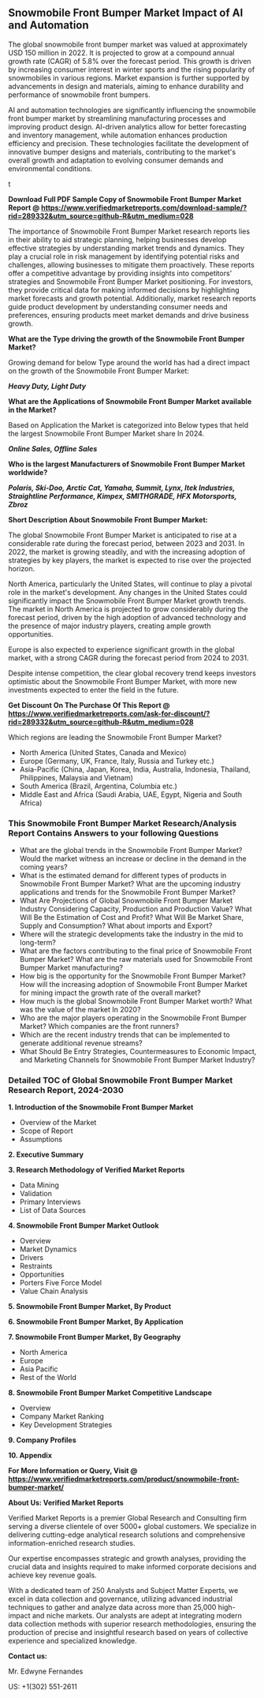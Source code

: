 <h2>Snowmobile Front Bumper Market Impact of AI and Automation</h2><p>The global snowmobile front bumper market was valued at approximately USD 150 million in 2022. It is projected to grow at a compound annual growth rate (CAGR) of 5.8% over the forecast period. This growth is driven by increasing consumer interest in winter sports and the rising popularity of snowmobiles in various regions. Market expansion is further supported by advancements in design and materials, aiming to enhance durability and performance of snowmobile front bumpers.</p><p>AI and automation technologies are significantly influencing the snowmobile front bumper market by streamlining manufacturing processes and improving product design. AI-driven analytics allow for better forecasting and inventory management, while automation enhances production efficiency and precision. These technologies facilitate the development of innovative bumper designs and materials, contributing to the market's overall growth and adaptation to evolving consumer demands and environmental conditions.</p>t</p><p id="" class=""><strong>Download Full PDF Sample Copy of Snowmobile Front Bumper Market Report @ <a href="https://www.verifiedmarketreports.com/download-sample/?rid=289332&utm_source=github-R&utm_medium=028" target="_blank">https://www.verifiedmarketreports.com/download-sample/?rid=289332&utm_source=github-R&utm_medium=028</a></strong></p><p>The importance of&nbsp;Snowmobile Front Bumper Market research reports lies in their ability to aid strategic planning, helping businesses develop effective strategies by understanding market trends and dynamics. They play a crucial role in risk management by identifying potential risks and challenges, allowing businesses to mitigate them proactively. These reports offer a competitive advantage by providing insights into competitors' strategies and Snowmobile Front Bumper Market positioning. For investors, they provide critical data for making informed decisions by highlighting market forecasts and growth potential. Additionally, market research reports guide product development by understanding consumer needs and preferences, ensuring products meet market demands and drive business growth.</p><p><strong>What are the&nbsp;Type driving the growth of the Snowmobile Front Bumper Market?</strong></p><p id="" class="">Growing demand for below Type around the world has had a direct impact on the growth of the Snowmobile Front Bumper Market:</p><em><strong>Heavy Duty, Light Duty</strong></em></p><strong>What are the&nbsp;Applications&nbsp;of Snowmobile Front Bumper Market available in the Market?</strong></p><p id="" class="">Based on Application the Market is categorized into Below types that held the largest Snowmobile Front Bumper Market share In 2024.</p><em><strong>Online Sales, Offline Sales</strong></em></p><strong>Who is the largest Manufacturers of Snowmobile Front Bumper Market worldwide?</strong></p><p><em><strong>Polaris, Ski-Doo, Arctic Cat, Yamaha, Summit, Lynx, Itek Industries, Straightline Performance, Kimpex, SMITHGRADE, HFX Motorsports, Zbroz</strong></em></p><p id="" class=""><strong>Short Description About Snowmobile Front Bumper Market:</strong></p><p>The global Snowmobile Front Bumper Market is anticipated to rise at a considerable rate during the forecast period, between 2023 and 2031. In 2022, the market is growing steadily, and with the increasing adoption of strategies by key players, the market is expected to rise over the projected horizon.</p><p>North America, particularly the United States, will continue to play a pivotal role in the market's development. Any changes in the United States could significantly impact the Snowmobile Front Bumper Market growth trends. The market in North America is projected to grow considerably during the forecast period, driven by the high adoption of advanced technology and the presence of major industry players, creating ample growth opportunities.</p><p>Europe is also expected to experience significant growth in the global market, with a strong CAGR during the forecast period from 2024 to 2031.</p><p>Despite intense competition, the clear global recovery trend keeps investors optimistic about the Snowmobile Front Bumper Market, with more new investments expected to enter the field in the future.</p><p id="" class=""><strong>Get Discount On The Purchase Of This Report @ <a href="https://www.verifiedmarketreports.com/ask-for-discount/?rid=289332&utm_source=github-R&utm_medium=028" target="_blank">https://www.verifiedmarketreports.com/ask-for-discount/?rid=289332&utm_source=github-R&utm_medium=028</a></strong></p>Which regions are leading the Snowmobile Front Bumper Market?</p><ul><li>North America (United States, Canada and Mexico)</li><li>Europe (Germany, UK, France, Italy, Russia and Turkey etc.)</li><li>Asia-Pacific (China, Japan, Korea, India, Australia, Indonesia, Thailand, Philippines, Malaysia and Vietnam)</li><li>South America (Brazil, Argentina, Columbia etc.)</li><li>Middle East and Africa (Saudi Arabia, UAE, Egypt, Nigeria and South Africa)</li></ul><h3 id="" class="">This Snowmobile Front Bumper Market Research/Analysis Report Contains Answers to your following Questions</h3><ul><li>What are the global trends in the Snowmobile Front Bumper Market? Would the market witness an increase or decline in the demand in the coming years?</li><li>What is the estimated demand for different types of products in Snowmobile Front Bumper Market? What are the upcoming industry applications and trends for the Snowmobile Front Bumper Market?</li><li>What Are Projections of Global Snowmobile Front Bumper Market Industry Considering Capacity, Production and Production Value? What Will Be the Estimation of Cost and Profit? What Will Be Market Share, Supply and Consumption? What about imports and Export?</li><li>Where will the strategic developments take the industry in the mid to long-term?</li><li>What are the factors contributing to the final price of Snowmobile Front Bumper Market? What are the raw materials used for Snowmobile Front Bumper Market manufacturing?</li><li>How big is the opportunity for the Snowmobile Front Bumper Market? How will the increasing adoption of Snowmobile Front Bumper Market for mining impact the growth rate of the overall market?</li><li>How much is the global Snowmobile Front Bumper Market worth? What was the value of the market In 2020?</li><li>Who are the major players operating in the Snowmobile Front Bumper Market? Which companies are the front runners?</li><li>Which are the recent industry trends that can be implemented to generate additional revenue streams?</li><li>What Should Be Entry Strategies, Countermeasures to Economic Impact, and Marketing Channels for Snowmobile Front Bumper Market Industry?</li></ul><h3 id="" class="">Detailed TOC of Global Snowmobile Front Bumper Market Research Report, 2024-2030</h3><p id="" class=""><strong>1. Introduction of the Snowmobile Front Bumper Market</strong></p><ul><li>Overview of the Market</li><li>Scope of Report</li><li>Assumptions</li></ul><p id="" class=""><strong>2. Executive Summary</strong></p><p id="" class=""><strong>3. Research Methodology of Verified Market Reports</strong></p><ul><li>Data Mining</li><li>Validation</li><li>Primary Interviews</li><li>List of Data Sources</li></ul><p id="" class=""><strong>4. Snowmobile Front Bumper Market Outlook</strong></p><ul><li>Overview</li><li>Market Dynamics</li><li>Drivers</li><li>Restraints</li><li>Opportunities</li><li>Porters Five Force Model</li><li>Value Chain Analysis</li></ul><p id="" class=""><strong>5. Snowmobile Front Bumper Market, By Product</strong></p><p id="" class=""><strong>6. Snowmobile Front Bumper Market, By Application</strong></p><p id="" class=""><strong>7. Snowmobile Front Bumper Market, By Geography</strong></p><ul><li>North America</li><li>Europe</li><li>Asia Pacific</li><li>Rest of the World</li></ul><p id="" class=""><strong>8. Snowmobile Front Bumper Market Competitive Landscape</strong></p><ul><li>Overview</li><li>Company Market Ranking</li><li>Key Development Strategies</li></ul><p id="" class=""><strong>9. Company Profiles</strong></p><p id="" class=""><strong>10. Appendix</strong></p><p id="" class=""><strong>For More Information or Query, Visit @ <a href="https://www.verifiedmarketreports.com/product/snowmobile-front-bumper-market/" target="_blank">https://www.verifiedmarketreports.com/product/snowmobile-front-bumper-market/</a></strong></p><p id="" class=""><strong>About Us: Verified Market Reports</strong></p><p id="" class="">Verified Market Reports is a premier Global Research and Consulting firm serving a diverse clientele of over 5000+ global customers. We specialize in delivering cutting-edge analytical research solutions and comprehensive information-enriched research studies.</p><p id="" class="">Our expertise encompasses strategic and growth analyses, providing the crucial data and insights required to make informed corporate decisions and achieve key revenue goals.</p><p id="" class="">With a dedicated team of 250 Analysts and Subject Matter Experts, we excel in data collection and governance, utilizing advanced industrial techniques to gather and analyze data across more than 25,000 high-impact and niche markets. Our analysts are adept at integrating modern data collection methods with superior research methodologies, ensuring the production of precise and insightful research based on years of collective experience and specialized knowledge.</p><p id="" class=""><strong>Contact us:</strong></p><p id="" class="">Mr. Edwyne Fernandes</p><p id="" class="">US: +1(302) 551-2611</p>